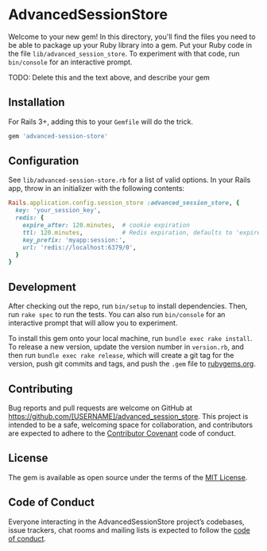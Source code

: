 # AdvancedSessionStore

Welcome to your new gem! In this directory, you'll find the files you need to be able to package up your Ruby library into a gem. Put your Ruby code in the file `lib/advanced_session_store`. To experiment with that code, run `bin/console` for an interactive prompt.

TODO: Delete this and the text above, and describe your gem

## Installation

For Rails 3+, adding this to your `Gemfile` will do the trick.

``` ruby
gem 'advanced-session-store'
```

## Configuration

See `lib/advanced-session-store.rb` for a list of valid options.
In your Rails app, throw in an initializer with the following contents:

``` ruby
Rails.application.config.session_store :advanced_session_store, {
  key: 'your_session_key',
  redis: {
    expire_after: 120.minutes,  # cookie expiration
    ttl: 120.minutes,           # Redis expiration, defaults to 'expire_after'
    key_prefix: 'myapp:session:',
    url: 'redis://localhost:6379/0',
  }
}
```

## Development

After checking out the repo, run `bin/setup` to install dependencies. Then, run `rake spec` to run the tests. You can also run `bin/console` for an interactive prompt that will allow you to experiment.

To install this gem onto your local machine, run `bundle exec rake install`. To release a new version, update the version number in `version.rb`, and then run `bundle exec rake release`, which will create a git tag for the version, push git commits and tags, and push the `.gem` file to [rubygems.org](https://rubygems.org).

## Contributing

Bug reports and pull requests are welcome on GitHub at https://github.com/[USERNAME]/advanced_session_store. This project is intended to be a safe, welcoming space for collaboration, and contributors are expected to adhere to the [Contributor Covenant](http://contributor-covenant.org) code of conduct.

## License

The gem is available as open source under the terms of the [MIT License](https://opensource.org/licenses/MIT).

## Code of Conduct

Everyone interacting in the AdvancedSessionStore project’s codebases, issue trackers, chat rooms and mailing lists is expected to follow the [code of conduct](https://github.com/[USERNAME]/advanced_session_store/blob/master/CODE_OF_CONDUCT.md).
